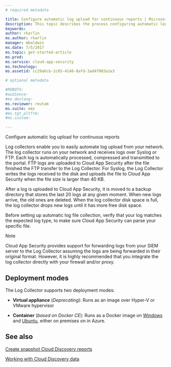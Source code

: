 ```yaml
---
# required metadata

title: Configure automatic log upload for continuous reports | Microsoft Docs
description: This topic describes the process configuring automatic log upload for continuous reports in Cloud App Security.
keywords:
author: rkarlin
ms.author: rkarlin
manager: mbaldwin
ms.date: 7/5/2017
ms.topic: get-started-article
ms.prod:
ms.service: cloud-app-security
ms.technology:
ms.assetid: cc29a6cb-1c03-4148-8afd-3ad47003a1e3

# optional metadata

#ROBOTS:
#audience:
#ms.devlang:
ms.reviewer: reutam
ms.suite: ems
#ms.tgt_pltfrm:
#ms.custom:

---
```


Configure automatic log upload for continuous reports


Log collectors enable you to easily automate log upload from your network. The log collector runs on your network and receives logs over Syslog or FTP. Each log is automatically processed, compressed and transmitted to the portal. FTP
logs are uploaded to Cloud App Security after the file finished the FTP transfer to the Log Collector.  For Syslog, the Log Collector writes the logs received to the disk and uploads the file to Cloud App Security when the file size is
larger than 40 KB.

After a log is uploaded to Cloud App Security, it is moved to a backup directory that stores the last 20 logs at any given moment. When new logs arrive, the old ones are deleted. When the log collector disk space is full, the log collector
drops new logs until it has more free disk space.

Before setting up automatic log file collection, verify that your log matches the expected log type, to make sure Cloud App Security can parse your specific file.

> [!NOTE]
> Cloud App Security provides support for forwarding logs from your SIEM server to the Log Collector assuming the logs are being forwarded in their original format. However, it is highly recommended that you integrate the log collector directly with your firewall and/or proxy.

## Deployment modes

The Log Collector supports two deployment modes:

-   **Virtual appliance** (*Deprecating*):  Runs as an image over Hyper-V or VMware hypervisor

-   **Container** (*based on Docker CE*): Runs as a Docker image on [Windows](discovery-docker-windows.md) and [Ubuntu](discovery-docker-ubuntu.md), either on premises on in Azure.



## See also
 
[Create snapshot Cloud Discovery reports](create-snapshot-cloud-discovery-reports.md)

[Working with Cloud Discovery data](working-with-cloud-discovery-data.md)

